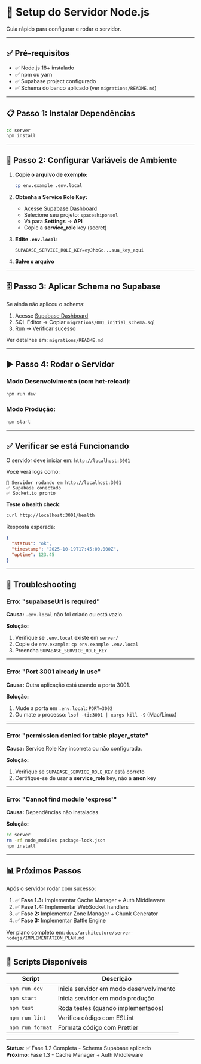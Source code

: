 # 🚀 Setup do Servidor Node.js

Guia rápido para configurar e rodar o servidor.

---

## ✅ Pré-requisitos

- ✅ Node.js 18+ instalado
- ✅ npm ou yarn
- ✅ Supabase project configurado
- ✅ Schema do banco aplicado (ver `migrations/README.md`)

---

## 📋 Passo 1: Instalar Dependências

```bash
cd server
npm install
```

---

## 🔐 Passo 2: Configurar Variáveis de Ambiente

1. **Copie o arquivo de exemplo:**
   ```bash
   cp env.example .env.local
   ```

2. **Obtenha a Service Role Key:**
   - Acesse [Supabase Dashboard](https://app.supabase.com)
   - Selecione seu projeto: `spaceshiponsol`
   - Vá para **Settings** → **API**
   - Copie a **service_role** key (secret)

3. **Edite `.env.local`:**
   ```env
   SUPABASE_SERVICE_ROLE_KEY=eyJhbGc...sua_key_aqui
   ```

4. **Salve o arquivo**

---

## 🗄️ Passo 3: Aplicar Schema no Supabase

Se ainda não aplicou o schema:

1. Acesse [Supabase Dashboard](https://app.supabase.com)
2. SQL Editor → Copiar `migrations/001_initial_schema.sql`
3. Run → Verificar sucesso

Ver detalhes em: `migrations/README.md`

---

## ▶️ Passo 4: Rodar o Servidor

### Modo Desenvolvimento (com hot-reload):
```bash
npm run dev
```

### Modo Produção:
```bash
npm start
```

---

## ✅ Verificar se está Funcionando

O servidor deve iniciar em: `http://localhost:3001`

Você verá logs como:
```
🚀 Servidor rodando em http://localhost:3001
✅ Supabase conectado
✅ Socket.io pronto
```

**Teste o health check:**
```bash
curl http://localhost:3001/health
```

Resposta esperada:
```json
{
  "status": "ok",
  "timestamp": "2025-10-19T17:45:00.000Z",
  "uptime": 123.45
}
```

---

## 🔧 Troubleshooting

### Erro: "supabaseUrl is required"

**Causa:** `.env.local` não foi criado ou está vazio.

**Solução:**
1. Verifique se `.env.local` existe em `server/`
2. Copie de `env.example`: `cp env.example .env.local`
3. Preencha `SUPABASE_SERVICE_ROLE_KEY`

---

### Erro: "Port 3001 already in use"

**Causa:** Outra aplicação está usando a porta 3001.

**Solução:**
1. Mude a porta em `.env.local`: `PORT=3002`
2. Ou mate o processo: `lsof -ti:3001 | xargs kill -9` (Mac/Linux)

---

### Erro: "permission denied for table player_state"

**Causa:** Service Role Key incorreta ou não configurada.

**Solução:**
1. Verifique se `SUPABASE_SERVICE_ROLE_KEY` está correto
2. Certifique-se de usar a **service_role** key, não a **anon** key

---

### Erro: "Cannot find module 'express'"

**Causa:** Dependências não instaladas.

**Solução:**
```bash
cd server
rm -rf node_modules package-lock.json
npm install
```

---

## 📊 Próximos Passos

Após o servidor rodar com sucesso:

1. ✅ **Fase 1.3:** Implementar Cache Manager + Auth Middleware
2. ✅ **Fase 1.4:** Implementar WebSocket handlers
3. ✅ **Fase 2:** Implementar Zone Manager + Chunk Generator
4. ✅ **Fase 3:** Implementar Battle Engine

Ver plano completo em: `docs/architecture/server-nodejs/IMPLEMENTATION_PLAN.md`

---

## 📝 Scripts Disponíveis

| Script | Descrição |
|--------|-----------|
| `npm run dev` | Inicia servidor em modo desenvolvimento |
| `npm start` | Inicia servidor em modo produção |
| `npm test` | Roda testes (quando implementados) |
| `npm run lint` | Verifica código com ESLint |
| `npm run format` | Formata código com Prettier |

---

**Status**: ✅ Fase 1.2 Completa - Schema Supabase aplicado  
**Próximo**: Fase 1.3 - Cache Manager + Auth Middleware


